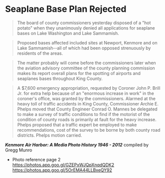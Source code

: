 # Seaplane Base Plan Rejected

> The board of county commissioners yesterday disposed of a "hot potato" when they unanimously denied all applications for seaplane bases on Lake Washington and Lake Sammamish.

> Proposed bases affected included sites at Newport, Kenmore and on Lake Sammamish--all of which had been opposed strenuously by residents of the areas.

>The matter probably will come before the commissioners later when the aviation advisory committee of the county planning commission makes its report overall plans for the spotting of airports and seaplanes bases throughout King County.

>A $7,600 emergency appropriation, requested by Coroner John P. Brill Jr. for extra help because of an "enormous increase in work" in the coroner's office, was granted by the commissioners.
Alarmed at the heavy toll of traffic accidents in King County, Commissioner Archie E. Phelps moved that County Engineer Conrad O. Mannes be delegated to make a survey of traffic conditions to find if the motorist of the condition of county roads is primarily at fault for the heavy increase.
Phelps proposed that a traffic expert be employed to make recommendations, cost of the survey to be borne by both county road districts. Phelps motion carried.

_**Kenmore Air Harbor: A Media Photo History 1946 - 2012**_ compiled by Gregg Munro
- Photo reference page 2
https://photos.app.goo.gl/GZEPxWJQpXnqdQDK2
https://photos.app.goo.gl/5OrEMA44LLBxeQY92
